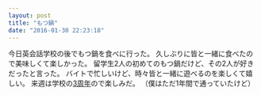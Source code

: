 ```yaml
---
layout: post
title: "もつ鍋"
date: "2016-01-30 22:23:18"
---
```

今日英会話学校の後でもつ鍋を食べに行った。
久しぶりに皆と一緒に食べたので美味しくて楽しかった。
留学生2人の初めてのもつ鍋だけど、その2人が好きだったと言った。
バイトで忙しいけど、時々皆と一緒に遊べるのを楽しくて嬉しい。
来週は学校の[3周年]ので楽しみだ。
（僕はただ1年間で通っていたけど）

[3周年]: https://www.facebook.com/JourneysEnglishStudio/photos/a.409648795756542.96309.402716289783126/914219811966102/
